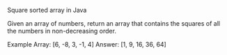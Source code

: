 Square sorted array in Java

Given an array of numbers, return an array that contains the squares of all the numbers in non-decreasing order.

Example
Array: [6, -8, 3, -1, 4]
Answer: [1, 9, 16, 36, 64]
